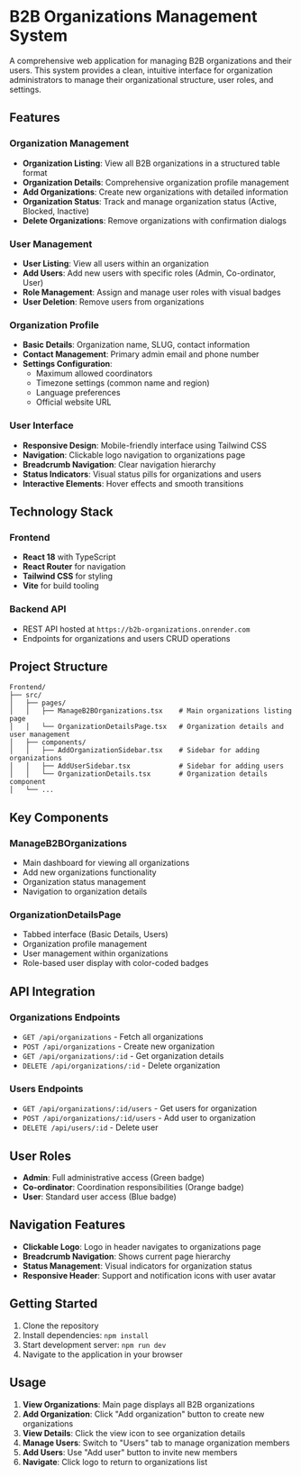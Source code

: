 # B2B Organizations Management System

A comprehensive web application for managing B2B organizations and their users. This system provides a clean, intuitive interface for organization administrators to manage their organizational structure, user roles, and settings.

## Features

### Organization Management
- **Organization Listing**: View all B2B organizations in a structured table format
- **Organization Details**: Comprehensive organization profile management
- **Add Organizations**: Create new organizations with detailed information
- **Organization Status**: Track and manage organization status (Active, Blocked, Inactive)
- **Delete Organizations**: Remove organizations with confirmation dialogs

### User Management
- **User Listing**: View all users within an organization
- **Add Users**: Add new users with specific roles (Admin, Co-ordinator, User)
- **Role Management**: Assign and manage user roles with visual badges
- **User Deletion**: Remove users from organizations

### Organization Profile
- **Basic Details**: Organization name, SLUG, contact information
- **Contact Management**: Primary admin email and phone number
- **Settings Configuration**: 
  - Maximum allowed coordinators
  - Timezone settings (common name and region)
  - Language preferences
  - Official website URL

### User Interface
- **Responsive Design**: Mobile-friendly interface using Tailwind CSS
- **Navigation**: Clickable logo navigation to organizations page
- **Breadcrumb Navigation**: Clear navigation hierarchy
- **Status Indicators**: Visual status pills for organizations and users
- **Interactive Elements**: Hover effects and smooth transitions

## Technology Stack

### Frontend
- **React 18** with TypeScript
- **React Router** for navigation
- **Tailwind CSS** for styling
- **Vite** for build tooling

### Backend API
- REST API hosted at `https://b2b-organizations.onrender.com`
- Endpoints for organizations and users CRUD operations

## Project Structure

```
Frontend/
├── src/
│   ├── pages/
│   │   ├── ManageB2BOrganizations.tsx    # Main organizations listing page
│   │   └── OrganizationDetailsPage.tsx   # Organization details and user management
│   ├── components/
│   │   ├── AddOrganizationSidebar.tsx    # Sidebar for adding organizations
│   │   ├── AddUserSidebar.tsx            # Sidebar for adding users
│   │   └── OrganizationDetails.tsx       # Organization details component
│   └── ...
```

## Key Components

### ManageB2BOrganizations
- Main dashboard for viewing all organizations
- Add new organizations functionality
- Organization status management
- Navigation to organization details

### OrganizationDetailsPage
- Tabbed interface (Basic Details, Users)
- Organization profile management
- User management within organizations
- Role-based user display with color-coded badges

## API Integration

### Organizations Endpoints
- `GET /api/organizations` - Fetch all organizations
- `POST /api/organizations` - Create new organization
- `GET /api/organizations/:id` - Get organization details
- `DELETE /api/organizations/:id` - Delete organization

### Users Endpoints
- `GET /api/organizations/:id/users` - Get users for organization
- `POST /api/organizations/:id/users` - Add user to organization
- `DELETE /api/users/:id` - Delete user

## User Roles

- **Admin**: Full administrative access (Green badge)
- **Co-ordinator**: Coordination responsibilities (Orange badge)
- **User**: Standard user access (Blue badge)

## Navigation Features

- **Clickable Logo**: Logo in header navigates to organizations page
- **Breadcrumb Navigation**: Shows current page hierarchy
- **Status Management**: Visual indicators for organization status
- **Responsive Header**: Support and notification icons with user avatar

## Getting Started

1. Clone the repository
2. Install dependencies: `npm install`
3. Start development server: `npm run dev`
4. Navigate to the application in your browser

## Usage

1. **View Organizations**: Main page displays all B2B organizations
2. **Add Organization**: Click "Add organization" button to create new organizations
3. **View Details**: Click the view icon to see organization details
4. **Manage Users**: Switch to "Users" tab to manage organization members
5. **Add Users**: Use "Add user" button to invite new members
6. **Navigate**: Click logo to return to organizations list
